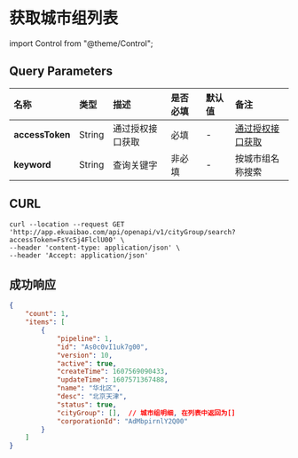 # 获取城市组列表

import Control from "@theme/Control";

<Control
method="GET"
url="/api/openapi/v1/cityGroup/search"
/>

## Query Parameters

| 名称 | 类型 | 描述 | 是否必填 | 默认值 | 备注 |
| :--- | :--- | :--- | :--- |:--- | :--- |
| **accessToken** | String | 通过授权接口获取 | 必填   | - | [通过授权接口获取](/docs/open-api/getting-started/auth) |
| **keyword**     | String | 查询关键字      | 非必填 | - | 按城市组名称搜索 |

## CURL
```shell
curl --location --request GET 'http://app.ekuaibao.com/api/openapi/v1/cityGroup/search?accessToken=FsYc5j4FlclU00' \
--header 'content-type: application/json' \
--header 'Accept: application/json'
```

## 成功响应
```json
{
    "count": 1,
    "items": [
        {
            "pipeline": 1,
            "id": "As0c0vI1uk7g00",
            "version": 10,
            "active": true,
            "createTime": 1607569090433,
            "updateTime": 1607571367488,
            "name": "华北区",
            "desc": "北京天津",
            "status": true,
            "cityGroup": [],  // 城市组明细, 在列表中返回为[]
            "corporationId": "AdMbpirnlY2Q00"
        }
    ]
}

```
